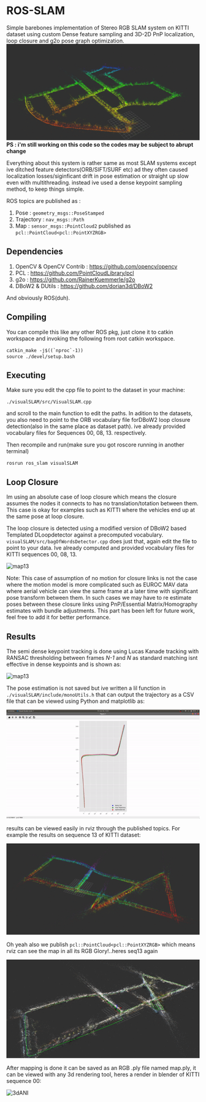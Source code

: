 # ROS-SLAM
Simple barebones implementation of Stereo RGB SLAM system on KITTI dataset using custom Dense feature sampling and 3D-2D PnP localization, loop closure and g2o pose graph optimization.
![map00](media/KITTI00map.png)
**PS : i'm still working on this code so the codes may be subject to abrupt change**

Everything about this system is rather same as most SLAM systems except ive ditched feature detectors(ORB/SIFT/SURF etc) ad they often caused localization losses/siginficant drift in pose estimation or straight up slow even with multithreading. instead ive used a dense keypoint sampling method, to keep things simple.

ROS topics are published as :
1. Pose : `geometry_msgs::PoseStamped`
2. Trajectory : `nav_msgs::Path`
3. Map : `sensor_msgs::PointCloud2` published as ```pcl::PointCloud<pcl::PointXYZRGB>```

## Dependencies
1. OpenCV & OpenCV Contrib : https://github.com/opencv/opencv
2. PCL : https://github.com/PointCloudLibrary/pcl
3. g2o : https://github.com/RainerKuemmerle/g2o
4. DBoW2 & DUtils : https://github.com/dorian3d/DBoW2

And obviously ROS(duh).
## Compiling
You can compile this like any other ROS pkg, just clone it to catkin workspace and invoking the following from root catkin workspace.
```
catkin_make -j$((`nproc`-1))
source ./devel/setup.bash
```
## Executing
Make sure you edit the cpp file to point to the dataset in your machine:
```
./visualSLAM/src/VisualSLAM.cpp
```
and scroll to the main function to edit the paths.
In adition to the datasets, you also need to point to the ORB vocabulary file forDBoW2 loop closure detection(also in the same place as dataset path). ive already provided vocabulary files for Sequences 00, 08, 13. respectively.

Then recompile and run(make sure you got roscore running in another terminal) 
```
rosrun ros_slam visualSLAM
```
## Loop Closure
Im using an absolute case of loop closure which means the closure assumes the nodes it connects to has no translation/totation between them. This case is okay for examples such as KITTI where the vehicles end up at the same pose at loop closure.

The loop closure is detected using a modified version of DBoW2 based Templated DLoopdetector against a precomputed vocabulary. `visualSLAM/src/bagOfWordsDetector.cpp`  does just that, again edit the file to point to your data. Ive already computed and provided vocabulary files for KITTI sequences 00, 08, 13.

![map13](media/loopClosure.gif)

Note: This case of assumption of no motion for closure links is not the case where the motion model is more complicated such as EUROC MAV data where aerial vehicle can view the same frame at a later time with significant pose transform between them. In such cases we may have to re estimate poses between these closure links using PnP/Essential Matrix/Homography estimates with bundle adjustments. This part has been left for future work, feel free to add it for better performance.

## Results
The semi dense keypoint tracking is done using Lucas Kanade tracking with RANSAC thresholding between frames *N-1* and *N* as standard matching isnt effective in dense keypoints and is shown as:

![map13](media/trakin.gif)

The pose estimation is not saved but ive written a lil function in `./visualSLAM/include/monoUtils.h` that can output the trajectory as a CSV file that can be viewed using Python and matplotlib as:

![map13](media/posesPlot.gif)

results can be viewed easily in rviz through the published topics. For example the results on sequence 13 of KITTI dataset:

![map13](media/KITTI13map.png)

Oh yeah also we publish ```pcl::PointCloud<pcl::PointXYZRGB>``` which means rviz can see the map in all its RGB Glory!..heres seq13 again

![map13](media/KITTI13mapRGB.png)

After mapping is done it can be saved as an RGB .ply file named map.ply, it can be viewed with any 3d rendering tool, heres a render in blender of KITTI sequence 00:

![3dANI](media/ani3d.gif)

